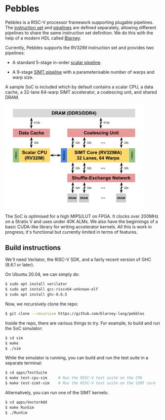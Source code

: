 # Pebbles

Pebbles is a RISC-V processor framework supporting plugable pipelines.
The [instruction set](src/Pebbles/Instructions) and
[pipelines](src/Pebbles/Pipeline) are defined separately, allowing
different pipelines to share the same instruction set definition. 
We do this with the help of a modern HDL called
[Blarney](https://github.com/blarney-lang/blarney).

Currently, Pebbles supports the RV32IM instruction set and provides
two pipelines:

  * A standard 5-stage in-order [scalar pipeline](src/Pebbles/Pipeline/Scalar.hs).

  * A 9-stage [SIMT pipeline](src/Pebbles/Pipeline/SIMT/)
    with a parameterisable number of warps and warp size.

A sample SoC is included which by default contains a scalar CPU, a
data cache, a 32-lane 64-warp SIMT accelerator, a coalescing unit, and
shared DRAM.

<img src="doc/SoC.svg" width="450">

The SoC is optimised for a high MIPS/LUT on FPGA.  It clocks over
200MHz on a Stratix V and uses under 40K ALMs.  We also have the
beginnings of a basic CUDA-like library for writing accelerator
kernels. All this is work in progress; it's functional but
currently limited in terms of features.

## Build instructions

We'll need Verilator, the RISC-V SDK, and a fairly recent version
of GHC (8.6.1 or later).

On Ubuntu 20.04, we can simply do:

```sh
$ sudo apt install verilator
$ sudo apt install gcc-riscv64-unknown-elf
$ sudo apt install ghc-8.6.5
```

Now, we recursively clone the repo:

```sh
$ git clone --recursive https://github.com/blarney-lang/pebbles
```

Inside the repo, there are various things to try.  For example, to
build and run the SoC simulator:

```sh
$ cd sim
$ make
$ ./sim
```

While the simulator is running, you can build and run the test suite
in a separate terminal:

```sh
$ cd apps/TestSuite
$ make test-cpu-sim     # Run the RISC-V test suite on the CPU
$ make test-simt-sim    # Run the RISC-V test suite on the SIMT core
```

Alternatively, you can run one of the SIMT kernels:

```sh
$ cd apps/VectorAdd
$ make RunSim
$ ./RunSim
```
